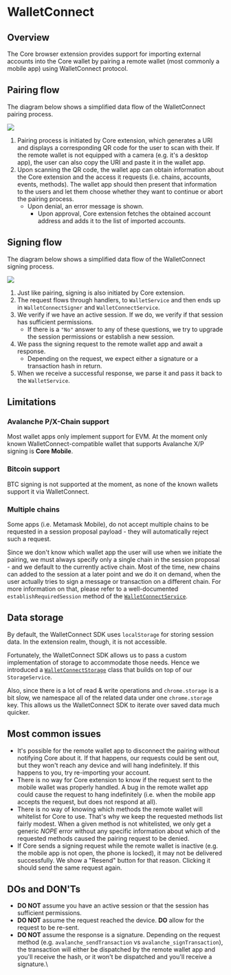 # WalletConnect

## Overview

The Core browser extension provides support for importing external accounts into the Core wallet by pairing a remote wallet (most commonly a mobile app) using WalletConnect protocol.

## Pairing flow

The diagram below shows a simplified data flow of the WalletConnect pairing process.

<img src="images/wallet-connect-pairing.png" />

1. Pairing process is initiated by Core extension, which generates a URI and displays a corresponding QR code for the user to scan with their. If the remote wallet is not equipped with a camera (e.g. it's a desktop app), the user can also copy the URI and paste it in the wallet app.
2. Upon scanning the QR code, the wallet app can obtain information about the Core extension and the access it requests (i.e. chains, accounts, events, methods). The wallet app should then present that information to the users and let them choose whether they want to continue or abort the pairing process.
   - Upon denial, an error message is shown.
     - Upon approval, Core extension fetches the obtained account address and adds it to the list of imported accounts.

## Signing flow

The diagram below shows a simplified data flow of the WalletConnect signing process.

<img src="images/wallet-connect-signing.png" />

1. Just like pairing, signing is also initiated by Core extension.
2. The request flows through handlers, to `WalletService` and then ends up in `WalletConnectSigner` and `WalletConnectService`.
3. We verify if we have an active session. If we do, we verify if that session has sufficient permissions.
   - If there is a `"No"` answer to any of these questions, we try to upgrade the session permissions or establish a new session.
4. We pass the signing request to the remote wallet app and await a response.
   - Depending on the request, we expect either a signature or a transaction hash in return.
5. When we receive a successful response, we parse it and pass it back to the `WalletService`.

## Limitations

### Avalanche P/X-Chain support

Most wallet apps only implement support for EVM. At the moment only known WalletConnect-compatible wallet that supports Avalanche X/P signing is **Core Mobile**.

### Bitcoin support

BTC signing is not supported at the moment, as none of the known wallets support it via WalletConnect.

### Multiple chains

Some apps (i.e. Metamask Mobile), do not accept multiple chains to be requested in a session proposal payload - they will automatically reject such a request.

Since we don't know which wallet app the user will use when we initiate the pairing, we must always specify only a single chain in the session proposal - and we default to the currently active chain.
Most of the time, new chains can added to the session at a later point and we do it on demand, when the user actually tries to sign a message or transaction on a different chain. For more information on that, please refer to a well-documented `establishRequiredSession` method of the [`WalletConnectService`](../src/background/services/walletConnect/WalletConnectService.ts).

## Data storage

By default, the WalletConnect SDK uses `localStorage` for storing session data. In the extension realm, though, it is not accessible.

Fortunately, the WalletConnect SDK allows us to pass a custom implementation of storage to accommodate those needs. Hence we introduced a [`WalletConnectStorage`](../src/background/services/walletConnect/WalletConnectStorage.ts) class that builds on top of our `StorageService`.

Also, since there is a lot of read & write operations and `chrome.storage` is a bit slow, we namespace all of the related data under one `chrome.storage` key. This allows us the WalletConnect SDK to iterate over saved data much quicker.

## Most common issues

- It's possible for the remote wallet app to disconnect the pairing without notifying Core about it. If that happens, our requests could be sent out, but they won't reach any device and will hang indefinitely. If this happens to you, try re-importing your account.
- There is no way for Core extension to know if the request sent to the mobile wallet was properly handled. A bug in the remote wallet app could cause the request to hang indefinitely (i.e. when the mobile app accepts the request, but does not respond at all).
- There is no way of knowing which methods the remote wallet will whitelist for Core to use. That's why we keep the requested methods list fairly modest. When a given method is not whitelisted, we only get a generic _NOPE_ error without any specific information about which of the requested methods caused the pairing request to be denied.
- If Core sends a signing request while the remote wallet is inactive (e.g. the mobile app is not open, the phone is locked), it may not be delivered successfully. We show a "Resend" button for that reason. Clicking it should send the same request again.

## DOs and DON'Ts

- **DO NOT** assume you have an active session or that the session has sufficient permissions.
- **DO NOT** assume the request reached the device. **DO** allow for the request to be re-sent.
- **DO NOT** assume the response is a signature. Depending on the request method (e.g. `avalanche_sendTransaction` vs `avalanche_signTransaction`), the transaction will either be dispatched by the remote wallet app and you'll receive the hash, or it won't be dispatched and you'll receive a signature.\
